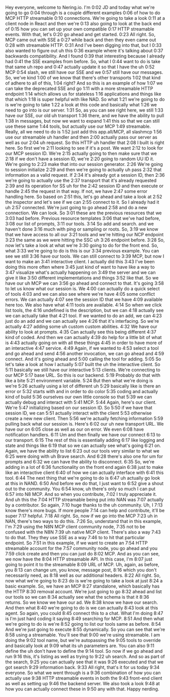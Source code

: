 Hey everyone, welcome to Nering.io. I'm
0:02
JD and today what we're going to go
0:04
through is a couple different examples
0:06
of how to do MCP HTTP streamable
0:10
connections. We're going to take a look
0:11
at a client node in React and then we're
0:13
also going to look at the back end of
0:15
how you can set up your own compatible
0:17
HTTP streamable events. With that, let's
0:20
go ahead and get started.
0:23
All right. So, MCP came out with SSE a
0:27
while back and then they even came out
0:28
with streamable HTTP.
0:31
And I've been digging into that, but I
0:33
also wanted to figure out uh this
0:36
example where it's talking about
0:37
backwards compatibility. And I found
0:39
that interesting because I already had
0:41
the SSE examples from before. So, what I
0:44
want to do is take that same uh repo and
0:47
actually update it so that I have the uh
0:52
MCP
0:54
slash, we still have our SSE and we
0:57
still have our messages. So, we've kind
1:00
of we know that there's other transports
1:02
that kind of adhere to all of this,
1:04
right? And so this is an example of how
1:07
we can take the deprecated SSE and go
1:11
with a more streamable HTTP endpoint
1:14
which allows us for stateless
1:16
applications and things like that which
1:18
is super helpful with like NAD. So what
1:21
we're going to do is we're going to take
1:22
a look at this code and basically what
1:26
we need to go into is our server.
1:31
So, as you can see right here, we still
1:33
have our SSE, our old uh transport
1:36
there, and we have the ability to pull
1:38
in messages, but now we want to expand
1:41
this so that we can still use these same
1:44
tools, but actually use our MCP
1:49
streamable. Really, all we need to do is
1:52
just add this app.all/MCP, all slashmcp
1:56
use our streamable uh handler and then
2:00
actually pass our server as well as our
2:04
uh request. So this HTTP uh handler that
2:08
I built is right here. So first we're
2:11
looking to see if it's a post. We want
2:12
to look for our MCP session ID. We're
2:15
actually going to then make sure that we
2:18
if we don't have a session ID, we're
2:20
going to random UU ID it. We're going to
2:23
make that into our session generator.
2:26
We're going to session initialize
2:29
and then we're going to actually uh pass
2:32
that information as a valid request. If
2:34
it's already got a session ID, then
2:36
we're going to actually use the
2:37
transport that it's already requested
2:39
and its operation for SS uh for the
2:42
session ID and then execute or handle
2:45
the request in that way. If not, we have
2:47
some error handling here. So based on
2:51
this, let's go ahead and take a look at
2:52
the inspector and let's see if we can
2:55
connect to it. So I already had it uh
2:57
connected. We're just going to go ahead
2:58
and do a new connection. We can look. So
3:01
these are the previous resources that we
3:03
had before. Previous resource templates
3:06
that we've had before,
3:08
our list of prompts,
3:11
our tools.
3:14
So add and search. and we haven't done
3:16
much with ping or sampling or roots. So,
3:19
we know that we have access to all our
3:21
tools and we're hitting our NCP endpoint
3:23
the same as we were hitting the SSC uh
3:26
endpoint before.
3:28
So, now let's take a look at what we're
3:30
going to do for the front end. So, what
3:33
we're going to do is this is our
3:34
previous example. You can see we still
3:36
have our tools. We can still connect to
3:39
MCP, but now I want to make an
3:41
interactive client. I actually did this
3:43
I've been doing this more often where
3:45
just kind of want to have like a way to
3:47
visualize what's actually happening on
3:49
the server and we can give it like
3:50
different implementations and things
3:52
like that. So we have our uh MCP we can
3:56
go ahead and connect to that. It's going
3:58
to let us know what our session is. We
4:00
can actually do a quick select of tools
4:03
and we can also see where we're have
4:05
some conflict errors. We can actually
4:07
see the session ID that we have
4:09
available here too. We also have what
4:11
tools are available.
4:14
So when we click list tools, the
4:16
undefined is the description, but we can
4:18
actually see we can actually take that
4:21
tool. If we wanted to do an add, we can
4:23
just do an add and we can actually see
4:26
that it's interfacing. So we're actually
4:27
adding some uh custom custom abilities.
4:32
We have our ability to look at prompts.
4:35
Can actually see this being different
4:37
kind of coded. And then we can actually
4:39
do help for a little bit of what is
4:43
actually going on with all these things
4:45
in order to have more of an interactive
4:47
service.
4:49
Again, if we wanted to
4:53
select a tool and go ahead and send
4:56
another invocation, we can go ahead and
4:59
connect. And it's going ahead and
5:00
calling the tool for adding.
5:05
So let's take a look at how I actually
5:07
built the uh the interactive client. So
5:11
basically we still have our interactive
5:13
clients. We're connecting to our MCP
5:17
base URL. So this is our backend.
5:19
Probably do that with like a bite
5:21
environment variable.
5:24
But then what we're doing is we're
5:26
actually using a lot of different uh
5:29
basically like is there an error or
5:32
starts with and in order to do color
5:35
coding and actually kind of build
5:36
ourselves our own little console so that
5:39
we can actually debug and interact with
5:41
MCP.
5:44
Again, here's our client. We're
5:47
initializing based on our session ID. So
5:50
if we have that session ID, we can
5:51
actually interact with the client
5:53
otherwise create a new new client. Then
5:56
we're actually fetching information
5:59
pulling back what our session is. Here's
6:02
our uh new transport URL. We have our on
6:05
close as well as our on error. We even
6:08
have notification handlers.
6:11
Um and then finally we have our connect
6:13
to our transport.
6:15
The rest of this is essentially adding
6:17
like logging and state and things like
6:19
that so we can actually see what's going
6:21
on. Again, we have the ability to list
6:23
out our tools very similar to what we
6:25
were doing with uh Brave search. And
6:28
there's also one for um for prompts and
6:32
we can have the ability to disconnect.
6:35
So, we're adding in a lot of
6:36
functionality on the front end again
6:38
just to make like an interactive client
6:40
of how we can actually interface with
6:41
this tool.
6:44
The next thing that we're going to do is
6:47
uh actually go look at this in NAND.
6:50
And before we do that, I just want to
6:52
give a shout out to the community. You
6:54
know, uh there's only so much I can put
6:57
into N8 MCP. And so when you contribute,
7:02
I truly appreciate it. And uh this the
7:04
HTTP streamable being put into NAN was
7:07
actually by a contributor. So again,
7:10
huge thanks to the uh community. Uh, I
7:13
know there's more bugs. If more people
7:14
can help and contribute, it'll be super
7:17
helpful.
7:18
All right. So, now if we go into the MCP
7:23
uh in NAN, there's two ways to do this.
7:26
So, understand that in this example, I'm
7:29
using the N8N MCP client community node,
7:35
not to be confused with the N8N
7:39
uh native MCP client. There's also a way
7:43
to do that. They they use SSE as a way
7:46
to to hit that particular endpoint. So
7:51
in this example, if we want to create an
7:54
HTTP streamable account for the
7:57
community node, you go ahead and you
7:59
click create and then you can just do
8:02
MCP. And as you can see, we now have the
8:04
HTTP streamable API. In this case, I'm
8:07
just going to point it to the streamable
8:09
URL of MCP. Uh, again, as before, you
8:13
can change um, you know, message post,
8:16
which you don't necessarily need, as
8:18
well as our additional headers.
8:22
All right. So, now what we're going to
8:23
do is we're going to take a look at just
8:24
a basic example. So, we have an MCP
8:27
standalone, which basically has the HTTP
8:30
removal account. We're just going to go
8:32
ahead and list our tools so we can
8:34
actually see what the schema is that it
8:36
returns. So we know we have our ad. We
8:38
know we have our search. And then what
8:40
we're going to do is we can actually
8:43
look at this agent. So again, you could
8:45
connect this to a chat. What I'm doing
8:47
is I'm just hard coding it saying
8:49
searching for MCP.
8:51
And then what we're going to do is we're
8:52
going to list our tools same as before.
8:54
And we're just going to execute
8:55
dynamically. So you can see that we're
8:58
using a streamable. You'll see that
9:00
we're using streamable. I am doing the
9:02
tool name, but we're autopassing the
9:05
tools to override and basically look at
9:09
what its uh parameters are. You can also
9:11
define the uh don't have to define the
9:14
tool. So now if we go ahead and run
9:16
this, it's listing as well as trying to
9:22
uh search. And so as part of the search,
9:25
you can actually see that it was
9:26
executed and that we got search
9:29
information back.
9:33
All right, that's it for us today
9:34
everyone. So what we went through is a
9:36
combination of how you can actually use
9:38
HTTP streamable events in both the
9:43
front-end client as well as setting up
9:46
the backend server. We also took a look
9:48
at how you can actually connect these in
9:50
any with that. Happy nerding.

